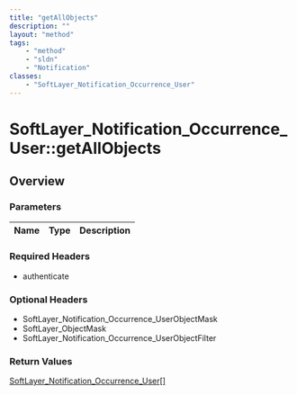 ```yaml
---
title: "getAllObjects"
description: ""
layout: "method"
tags:
    - "method"
    - "sldn"
    - "Notification"
classes:
    - "SoftLayer_Notification_Occurrence_User"
---
```

# SoftLayer_Notification_Occurrence_User::getAllObjects
## Overview 


### Parameters 
|Name | Type | Description |
| --- | --- | --- |


### Required Headers
* authenticate

### Optional Headers
* SoftLayer_Notification_Occurrence_UserObjectMask
* SoftLayer_ObjectMask
* SoftLayer_Notification_Occurrence_UserObjectFilter

### Return Values
<a href='/reference/datatypes/SoftLayer_Notification_Occurrence_User'>SoftLayer_Notification_Occurrence_User[] </a>
